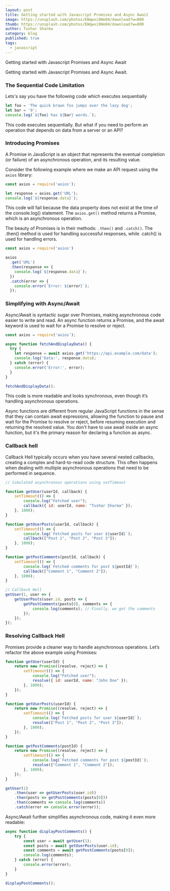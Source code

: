 ```yaml
---
layout: post
title: Getting started with Javascript Promises and Async Await
image: https://unsplash.com/photos/EWqwxi9He04/download?w=800
thumb: https://unsplash.com/photos/EWqwxi9He04/download?w=800
author: Tushar Sharma
category: blog
published: true
tags:
  - javascript
---
```


Getting started with Javascript Promises and Async Await<!-- truncate_here -->


Getting started with Javascript Promises and Async Await.

### The Sequential Code Limitation

Lets's say you have the following code which executes sequentially

```js
let foo = 'The quick brown fox jumps over the lazy dog';
let bar = '9';
console.log(`${foo} has ${bar} words.`);
```

This code executes sequentially. But what if you need to perform an operation that depends on data from a server or an API?

### Introducing Promises

A Promise in JavaScript is an object that represents the eventual completion (or failure) of an asynchronous operation, and its resulting value.

Consider the following example where we make an API request using the `axios` library:

```js
const axios = require('axios');

let response = axios.get('URL');
console.log(`${response.data}`);
```

This code will fail because the data property does not exist at the time of the console.log() statement. The `axios.get()` method returns a Promise, which is an asynchronous operation.

The beauty of Promises is in their methods: `.then()` and `.catch()`. The .then() method is used for handling successful responses, while .catch() is used for handling errors.


```js
const axios = require('axios')

axios
  .get('URL')
  .then(response => {
    console.log(`${response.data}`);
  })
  .catch(error => {
    console.error(`Error: ${error}`);
  });
```

### Simplifying with Async/Await

Async/Await is syntactic sugar over Promises, making asynchronous code easier to write and read. An async function returns a Promise, and the await keyword is used to wait for a Promise to resolve or reject.

```js
const axios = require('axios');

async function fetchAndDisplayData() {
  try {
    let response = await axios.get('https://api.example.com/data');
    console.log('Data:', response.data);
  } catch (error) {
    console.error('Error:', error);
  }
}

fetchAndDisplayData();
```

This code is more readable and looks synchronous, even though it’s handling asynchronous operations.


Async functions are different from regular JavaScript functions in the sense that they can contain await expressions, allowing the function to pause and wait for the Promise to resolve or reject, before resuming execution and returning the resolved value. You don't have to use await inside an async function, but it's the primary reason for declaring a function as async.

### Callback hell

Callback Hell typically occurs when you have several nested callbacks, creating a complex and hard-to-read code structure. This often happens when dealing with multiple asynchronous operations that need to be performed in sequence.

```js
// Simulated asynchronous operations using setTimeout

function getUser(userId, callback) {
    setTimeout(() => {
        console.log("Fetched user");
        callback({ id: userId, name: "Tushar Sharma" });
    }, 1000);
}

function getUserPosts(userId, callback) {
    setTimeout(() => {
        console.log(`Fetched posts for user ${userId}`);
        callback(["Post 1", "Post 2", "Post 3"]);
    }, 1000);
}

function getPostComments(postId, callback) {
    setTimeout(() => {
        console.log(`Fetched comments for post ${postId}`);
        callback(["Comment 1", "Comment 2"]);
    }, 1000);
}

// Callback Hell
getUser(1, user => {
    getUserPosts(user.id, posts => {
        getPostComments(posts[0], comments => {
            console.log(comments); // Finally, we get the comments
        });
    });
});
```
### Resolving Callback Hell

Promises provide a cleaner way to handle asynchronous operations. Let’s refactor the above example using Promises:

```js
function getUser(userId) {
    return new Promise((resolve, reject) => {
        setTimeout(() => {
            console.log("Fetched user");
            resolve({ id: userId, name: "John Doe" });
        }, 1000);
    });
}

function getUserPosts(userId) {
    return new Promise((resolve, reject) => {
        setTimeout(() => {
            console.log(`Fetched posts for user ${userId}`);
            resolve(["Post 1", "Post 2", "Post 3"]);
        }, 1000);
    });
}

function getPostComments(postId) {
    return new Promise((resolve, reject) => {
        setTimeout(() => {
            console.log(`Fetched comments for post ${postId}`);
            resolve(["Comment 1", "Comment 2"]);
        }, 1000);
    });
}

getUser(1)
    .then(user => getUserPosts(user.id))
    .then(posts => getPostComments(posts[0]))
    .then(comments => console.log(comments))
    .catch(error => console.error(error));
```

Async/Await further simplifies asynchronous code, making it even more readable:

```js
async function displayPostComments() {
    try {
        const user = await getUser(1);
        const posts = await getUserPosts(user.id);
        const comments = await getPostComments(posts[0]);
        console.log(comments);
    } catch (error) {
        console.error(error);
    }
}

displayPostComments();
```